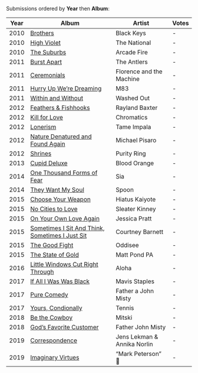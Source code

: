 Submissions ordered by **Year** then **Album**:

Year | Album | Artist | Votes
---- | ----- | ------ | -----
2010 | [Brothers](https://music.apple.com/us/album/brothers/1052966893) | Black Keys | -
2010 | [High Violet](https://music.apple.com/us/album/high-violet-expanded-edition/401440905) | The National | - 
2010 | [The Suburbs](https://music.apple.com/us/album/the-suburbs/1252757950) | Arcade Fire | -
2011 | [Burst Apart](https://music.apple.com/us/album/burst-apart-deluxe-version/432910088) | The Antlers | -
2011 | [Ceremonials](https://music.apple.com/us/album/ceremonials-deluxe-version/1440716976) | Florence and the Machine | -
2011 | [Hurry Up We’re Dreaming](https://music.apple.com/us/album/hurry-up-were-dreaming/828259375) | M83 | -
2011 | [Within and Without](https://music.apple.com/us/album/within-and-without/669292909) | Washed Out | -
2012 | [Feathers & Fishhooks](https://music.apple.com/us/album/feathers-fishhooks/568153464) | Rayland Baxter | -
2012 | [Kill for Love](https://music.apple.com/us/album/kill-for-love/630306478) | Chromatics | -
2012 | [Lonerism](https://music.apple.com/us/album/lonerism/1440765963) | Tame Impala | -
2012 | [Nature Denatured and Found Again](https://michaelpisaro.bandcamp.com/album/nature-denatured-and-found-again) | Michael Pisaro | -
2012 | [Shrines](https://music.apple.com/us/album/shrines/540020916) | Purity Ring | - 
2013 | [Cupid Deluxe](https://music.apple.com/us/album/cupid-deluxe/716767448) | Blood Orange | -
2014 | [One Thousand Forms of Fear](https://music.apple.com/us/album/1000-forms-of-fear/882945378) | Sia | -
2014 | [They Want My Soul](https://music.apple.com/us/album/they-want-my-soul/1440859888) | Spoon | -
2015 | [Choose Your Weapon](https://music.apple.com/us/album/choose-your-weapon/972218237) | Hiatus Kaiyote | -
2015 | [No Cities to Love](https://music.apple.com/us/album/no-cities-to-love/927171224) | Sleater Kinney | -
2015 | [On Your Own Love Again](https://music.apple.com/us/album/on-your-own-love-again/936872257) | Jessica Pratt | -
2015 | [Sometimes I Sit And Think, Sometimes I Just Sit](https://music.apple.com/us/album/sometimes-i-sit-think-sometimes-i-just-sit-special/1046419552) | Courtney Barnett | -
2015 | [The Good Fight](https://music.apple.com/us/album/the-good-fight/969829649) | Oddisee | -
2015 | [The State of Gold](https://music.apple.com/us/album/the-state-of-gold/1465429281) | Matt Pond PA | -
2016 | [Little Windows Cut Right Through](https://music.apple.com/us/album/little-windows-cut-right-through/1083762943) | Aloha | -
2017 | [If All I Was Was Black](https://music.apple.com/us/album/if-all-i-was-was-black/1485069869) | Mavis Staples | -
2017 | [Pure Comedy](https://music.apple.com/us/album/pure-comedy/1193788689) | Father a John Misty | -
2017 | [Yours, Condionally](https://music.apple.com/us/album/yours-conditionally/1188938660) | Tennis | -
2018 | [Be the Cowboy](https://music.apple.com/us/album/be-the-cowboy/1373892692) | Mitski | -
2018 | [God’s Favorite Customer](https://music.apple.com/us/album/gods-favorite-customer/1364116200) | Father John Misty | -
2019 | [Correspondence](https://music.apple.com/us/album/correspondence/1457108075) | Jens Lekman & Annika Norlin | -
2019 | [Imaginary Virtues](https://markpetersonltd.bandcamp.com/releases) | “Mark Peterson” 🤠 | -

<!-- | []() | | - -->
<!-- todo FJM- gods favorite customer && High Violet && The Suburbs x 2 -->

<!-- past 5
2015 | [Tame Impala](https://music.apple.com/us/album/currents/1440838039) | Currents | - 
A winged Victory for the Sullen - S/T
Bosnian Rainbows - S/T
Hanne Huckleberg - Trust
Interpol - El Pintor
-->


